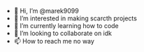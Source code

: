 - 👋 Hi, I’m @marek9099
- 👀 I’m interested in making scarcth projects
- 🌱 I’m currently learning how to code
- 💞️ I’m looking to collaborate on idk
- 📫 How to reach me no way
